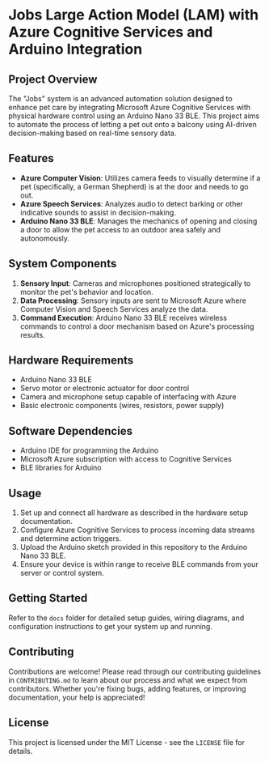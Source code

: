 # Jobs Large Action Model (LAM) with Azure Cognitive Services and Arduino Integration

## Project Overview
The "Jobs" system is an advanced automation solution designed to enhance pet care by integrating Microsoft Azure Cognitive Services with physical hardware control using an Arduino Nano 33 BLE. This project aims to automate the process of letting a pet out onto a balcony using AI-driven decision-making based on real-time sensory data.

## Features
- **Azure Computer Vision**: Utilizes camera feeds to visually determine if a pet (specifically, a German Shepherd) is at the door and needs to go out.
- **Azure Speech Services**: Analyzes audio to detect barking or other indicative sounds to assist in decision-making.
- **Arduino Nano 33 BLE**: Manages the mechanics of opening and closing a door to allow the pet access to an outdoor area safely and autonomously.

## System Components
1. **Sensory Input**: Cameras and microphones positioned strategically to monitor the pet's behavior and location.
2. **Data Processing**: Sensory inputs are sent to Microsoft Azure where Computer Vision and Speech Services analyze the data.
3. **Command Execution**: Arduino Nano 33 BLE receives wireless commands to control a door mechanism based on Azure's processing results.

## Hardware Requirements
- Arduino Nano 33 BLE
- Servo motor or electronic actuator for door control
- Camera and microphone setup capable of interfacing with Azure
- Basic electronic components (wires, resistors, power supply)

## Software Dependencies
- Arduino IDE for programming the Arduino
- Microsoft Azure subscription with access to Cognitive Services
- BLE libraries for Arduino

## Usage
1. Set up and connect all hardware as described in the hardware setup documentation.
2. Configure Azure Cognitive Services to process incoming data streams and determine action triggers.
3. Upload the Arduino sketch provided in this repository to the Arduino Nano 33 BLE.
4. Ensure your device is within range to receive BLE commands from your server or control system.

## Getting Started
Refer to the `docs` folder for detailed setup guides, wiring diagrams, and configuration instructions to get your system up and running.

## Contributing
Contributions are welcome! Please read through our contributing guidelines in `CONTRIBUTING.md` to learn about our process and what we expect from contributors. Whether you're fixing bugs, adding features, or improving documentation, your help is appreciated!

## License
This project is licensed under the MIT License - see the `LICENSE` file for details.
